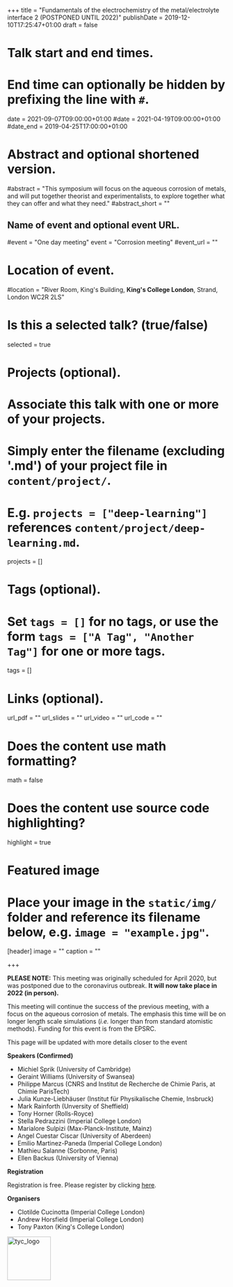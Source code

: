 +++
title = "Fundamentals of the electrochemistry of the metal/electrolyte interface 2 (POSTPONED UNTIL 2022)"
publishDate = 2019-12-10T17:25:47+01:00
draft = false

# Talk start and end times.
#   End time can optionally be hidden by prefixing the line with `#`.
date = 2021-09-07T09:00:00+01:00
#date = 2021-04-19T09:00:00+01:00
#date_end = 2019-04-25T17:00:00+01:00

# Abstract and optional shortened version.
#abstract = "This symposium will focus on the aqueous corrosion of metals, and will put together theorist and experimentalists, to explore together what they can offer and what they need."
#abstract_short = ""

## Name of event and optional event URL.
#event = "One day meeting"
event = "Corrosion meeting"
#event_url = ""



# Location of event.
#location = "River Room, King's Building, **King's College London**, Strand, London WC2R 2LS"

# Is this a selected talk? (true/false)
selected = true

# Projects (optional).
#   Associate this talk with one or more of your projects.
#   Simply enter the filename (excluding '.md') of your project file in `content/project/`.
#   E.g. `projects = ["deep-learning"]` references `content/project/deep-learning.md`.
projects = []

# Tags (optional).
#   Set `tags = []` for no tags, or use the form `tags = ["A Tag", "Another Tag"]` for one or more tags.
tags = []

# Links (optional).
url_pdf = ""
url_slides = ""
url_video = ""
url_code = ""

# Does the content use math formatting?
math = false

# Does the content use source code highlighting?
highlight = true

# Featured image
# Place your image in the `static/img/` folder and reference its filename below, e.g. `image = "example.jpg"`.
[header]
image = ""
caption = ""

+++

**PLEASE NOTE:** This meeting was originally scheduled for April 2020, but was postponed due to the coronavirus outbreak. **It will now take place in 2022 (in person).**

This meeting will continue the success of the previous meeting, with a focus on the aqueous corrosion of metals. The emphasis this time will be on longer length scale simulations (*i.e.* longer than from standard atomistic methods). Funding for this event is from the EPSRC.

This page will be updated with more details closer to the event

**Speakers (Confirmed)**

*   Michiel Sprik (University of Cambridge)
*   Geraint Williams (University of Swansea)
*   Philippe Marcus (CNRS and Institut de Recherche de Chimie Paris, at Chimie
ParisTech)
*   Julia Kunze-Liebhäuser (Institut für Physikalische Chemie, Insbruck)
*   Mark Rainforth (Unversity of Sheffield)
*   Tony Horner (Rolls-Royce)
*   Stella Pedrazzini (Imperial College London)
*   Marialore Sulpizi (Max-Planck-Institute, Mainz)
*   Angel Cuestar Ciscar (University of Aberdeen)
*   Emilio Martinez-Paneda (Imperial College London)
*   Mathieu Salanne (Sorbonne, Paris)
*   Ellen Backus (University of Vienna)


[comment]: <> (*Philippe Marcus Previous title: Instabilities of oxide films induced by surface reactions and effects on passivity breakdown and initiation of localized corrosion*)
[comment]: <> (*Tony Horner Previous title: Environmental Degradation of Materials used in the Nuclear Power Industry*)

**Registration**

Registration is free. Please register by clicking [here](https://imperial.eu.qualtrics.com/jfe/form/SV_6m65GfdRxkbUJc9).

**Organisers**

*    Clotilde Cucinotta (Imperial College London)
*    Andrew Horsfield (Imperial College London)
*    Tony Paxton (King's College London)


<img src="/img/TYC-black-on-white-orig.jpg" alt="tyc_logo" width="100"/>

